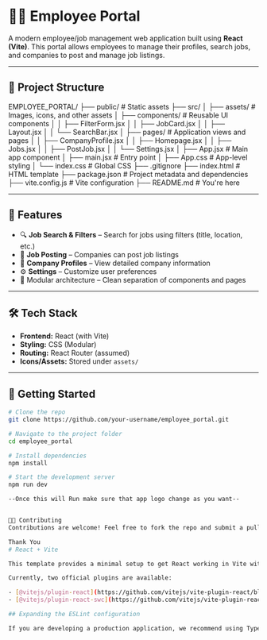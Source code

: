 # 🧑‍💼 Employee Portal

A modern employee/job management web application built using **React (Vite)**. This portal allows employees to manage their profiles, search jobs, and companies to post and manage job listings.

---

## 📁 Project Structure
EMPLOYEE_PORTAL/
├── public/ # Static assets
├── src/
│ ├── assets/ # Images, icons, and other assets
│ ├── components/ # Reusable UI components
│ │ ├── FilterForm.jsx
│ │ ├── JobCard.jsx
│ │ ├── Layout.jsx
│ │ └── SearchBar.jsx
│ ├── pages/ # Application views and pages
│ │ ├── CompanyProfile.jsx
│ │ ├── Homepage.jsx
│ │ ├── Jobs.jsx
│ │ ├── PostJob.jsx
│ │ └── Settings.jsx
│ ├── App.jsx # Main app component
│ ├── main.jsx # Entry point
│ ├── App.css # App-level styling
│ └── index.css # Global CSS
├── .gitignore
├── index.html # HTML template
├── package.json # Project metadata and dependencies
├── vite.config.js # Vite configuration
├── README.md # You're here


---

## 🚀 Features

- 🔍 **Job Search & Filters** – Search for jobs using filters (title, location, etc.)
- 🧾 **Job Posting** – Companies can post job listings
- 👤 **Company Profiles** – View detailed company information
- ⚙️ **Settings** – Customize user preferences
- 🧩 Modular architecture – Clean separation of components and pages

---

## 🛠️ Tech Stack

- **Frontend:** React (with Vite)
- **Styling:** CSS (Modular)
- **Routing:** React Router (assumed)
- **Icons/Assets:** Stored under `assets/`

---

## 🧪 Getting Started

```bash
# Clone the repo
git clone https://github.com/your-username/employee_portal.git

# Navigate to the project folder
cd employee_portal

# Install dependencies
npm install

# Start the development server
npm run dev

--Once this will Run make sure that app logo change as you want--


🧑‍💻 Contributing
Contributions are welcome! Feel free to fork the repo and submit a pull request.

Thank You
# React + Vite

This template provides a minimal setup to get React working in Vite with HMR and some ESLint rules.

Currently, two official plugins are available:

- [@vitejs/plugin-react](https://github.com/vitejs/vite-plugin-react/blob/main/packages/plugin-react) uses [Babel](https://babeljs.io/) for Fast Refresh
- [@vitejs/plugin-react-swc](https://github.com/vitejs/vite-plugin-react/blob/main/packages/plugin-react-swc) uses [SWC](https://swc.rs/) for Fast Refresh

## Expanding the ESLint configuration

If you are developing a production application, we recommend using TypeScript with type-aware lint rules enabled. Check out the [TS template](https://github.com/vitejs/vite/tree/main/packages/create-vite/template-react-ts) for information on how to integrate TypeScript and [`typescript-eslint`](https://typescript-eslint.io) in your project.
